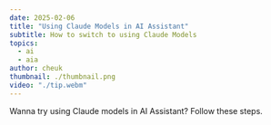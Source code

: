 ```yaml
---
date: 2025-02-06
title: "Using Claude Models in AI Assistant"
subtitle: How to switch to using Claude Models
topics:
  - ai
  - aia
author: cheuk
thumbnail: ./thumbnail.png
video: "./tip.webm"
---
```


Wanna try using Claude models in AI Assistant? Follow these steps.
